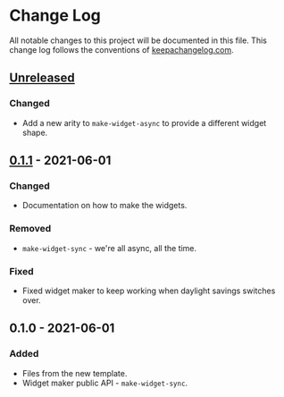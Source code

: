 # Change Log
All notable changes to this project will be documented in this file. This change log follows the conventions of [keepachangelog.com](http://keepachangelog.com/).

## [Unreleased]
### Changed
- Add a new arity to `make-widget-async` to provide a different widget shape.

## [0.1.1] - 2021-06-01
### Changed
- Documentation on how to make the widgets.

### Removed
- `make-widget-sync` - we're all async, all the time.

### Fixed
- Fixed widget maker to keep working when daylight savings switches over.

## 0.1.0 - 2021-06-01
### Added
- Files from the new template.
- Widget maker public API - `make-widget-sync`.

[Unreleased]: https://sourcehost.site/your-name/stockanalysis/compare/0.1.1...HEAD
[0.1.1]: https://sourcehost.site/your-name/stockanalysis/compare/0.1.0...0.1.1
